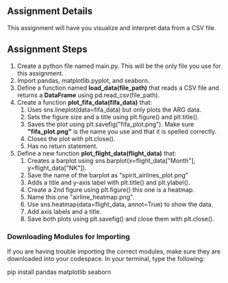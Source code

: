 ## Assignment Details

This assignment will have you visualize and interpret data from a CSV file.

## Assignment Steps

1. Create a python file named main.py. This will be the only file you use for this assignment.
2. Import pandas, matplotlib.pyplot, and seaborn.
3. Define a function named **load_data(file_path)** that reads a CSV file and returns a **DataFrame** using pd.read_csv(file_path).
4. Create a function **plot_fifa_data(fifa_data)** that:
    1. Uses sns.lineplot(data=fifa_data) but only plots the ARG data.
    2. Sets the figure size and a title using plt.figure() and plt.title().
    3. Saves the plot using plt.savefig("fifa_plot.png"). Make sure **"fifa_plot.png"** is the name you use and that it is spelled correctly.
    4. Closes the plot with plt.close().
    5. Has no return statement.
5. Define a new function **plot_flight_data(flight_data)** that:
    1. Creates a barplot using sns.barplot(x=flight_data["Month"], y=flight_data["NK"]).
    2. Save the name of the barplot as "spirit_airlines_plot.png"
    3. Adds a title and y-axis label with plt.title() and plt.ylabel().
    4. Create a 2nd figure using plt.figure() this one is a heatmap.
    5. Name this one "airline_heatmap.png".
    6. Use sns.heatmap(data=flight_data, annot=True) to show the data.
    7. Add axis labels and a title.
    8. Save both plots using plt.savefig() and close them with plt.close().

### Downloading Modules for Importing

If you are having trouble importing the correct modules, make sure they are downloaded into your codespace. In your terminal, type the following:

pip install pandas matplotlib seaborn